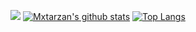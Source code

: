 ![](https://github.com/mxtarzan/mxtarzan/blob/master/dino.gif)
[![Mxtarzan's github stats](https://github-readme-stats.vercel.app/api?username=mxtarzan&hide_title=true&count_private=true)]()
[![Top Langs](https://github-readme-stats.vercel.app/api/top-langs/?username=mxtarzan&layout=compact)]()
